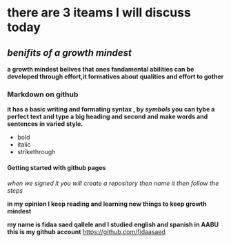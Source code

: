 # there are 3 iteams I will discuss today
## *benifits of a growth mindest* 
**a growth mindest belives that  ones fandamental abilities can be developed through effort,it formatives about qualities and effort to gother**
### Markdown on github 
**it has a basic writing and formating syntax , by *symbols* you can tybe a perfect text and type a big heading and second and make words and sentences in varied style.**
* bold
* italic
* strikethrough

#### Getting started with github pages 
*when we signed it you will create a repository then name it then follow the steps*

**in my opinion I keep reading and learning new things to keep growth mindest** 

**my name is fidaa saed qallele and I studied english and spanish in AABU**
**this is my github account** https://github.com/fidaasaed
